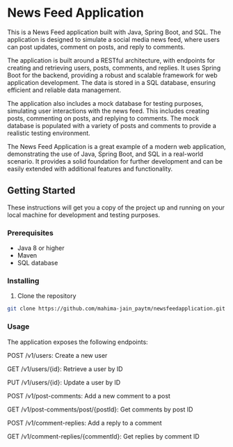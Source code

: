 # News Feed Application

This is a News Feed application built with Java, Spring Boot, and SQL. The application is designed to simulate a social media news feed, where users can post updates, comment on posts, and reply to comments.

The application is built around a RESTful architecture, with endpoints for creating and retrieving users, posts, comments, and replies. It uses Spring Boot for the backend, providing a robust and scalable framework for web application development. The data is stored in a SQL database, ensuring efficient and reliable data management.

The application also includes a mock database for testing purposes, simulating user interactions with the news feed. This includes creating posts, commenting on posts, and replying to comments. The mock database is populated with a variety of posts and comments to provide a realistic testing environment.

The News Feed Application is a great example of a modern web application, demonstrating the use of Java, Spring Boot, and SQL in a real-world scenario. It provides a solid foundation for further development and can be easily extended with additional features and functionality.

## Getting Started

These instructions will get you a copy of the project up and running on your local machine for development and testing purposes.

### Prerequisites

- Java 8 or higher
- Maven
- SQL database

### Installing

1. Clone the repository
```bash
git clone https://github.com/mahima-jain_paytm/newsfeedapplication.git

```
### Usage
The application exposes the following endpoints:  

POST /v1/users: Create a new user

GET /v1/users/{id}: Retrieve a user by ID

PUT /v1/users/{id}: Update a user by ID

POST /v1/post-comments: Add a new comment to a post

GET /v1/post-comments/post/{postId}: Get comments by post ID

POST /v1/comment-replies: Add a reply to a comment

GET /v1/comment-replies/{commentId}: Get replies by comment ID